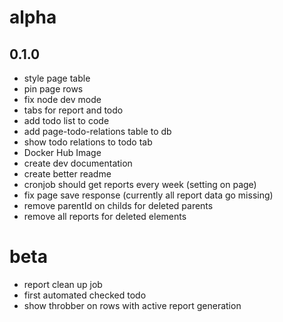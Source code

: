 # alpha

## 0.1.0
- style page table
- pin page rows
- fix node dev mode
- tabs for report and todo
- add todo list to code
- add page-todo-relations table to db
- show todo relations to todo tab
- Docker Hub Image
- create dev documentation
- create better readme
- cronjob should get reports every week (setting on page)
- fix page save response (currently all report data go missing)
- remove parentId on childs for deleted parents
- remove all reports for deleted elements

# beta
- report clean up job
- first automated checked todo
- show throbber on rows with active report generation